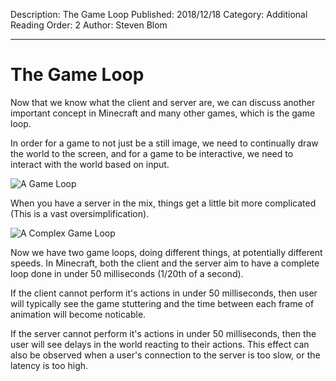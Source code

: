 Description: The Game Loop
Published: 2018/12/18
Category: Additional Reading
Order: 2
Author: Steven Blom

---

The Game Loop
=
Now that we know what the client and server are, we can discuss another important concept in Minecraft and many other games, which is the game loop.

In order for a game to not just be a still image, we need to continually draw the world to the screen, and for a game to be interactive, we need to interact with the world based on input.

![A Game Loop](/assets/Tutorials/Events_GameLoop.svg)

When you have a server in the mix, things get a little bit more complicated (This is a vast oversimplification).

![A Complex Game Loop](/assets/Tutorials/Events_ComplexGameLoop.svg)

Now we have two game loops, doing different things, at potentially different speeds. In Minecraft, both the client and the server aim to have a complete loop done in under 50 milliseconds (1/20th of a second).

If the client cannot perform it's actions in under 50 milliseconds, then user will typically see the game stuttering and the time between each frame of animation will become noticable.

If the server cannot perform it's actions in under 50 milliseconds, then the user will see delays in the world reacting to their actions. This effect can also be observed when a user's connection to the server is too slow, or the latency is too high.